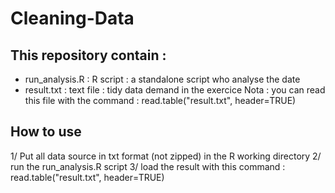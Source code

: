 # Cleaning-Data
## This repository contain :
* run_analysis.R : R script : a standalone script who analyse the date
* result.txt : text file : tidy data demand in the exercice
Nota : you can read this file with the command : read.table("result.txt", header=TRUE)
## How to use
1/ Put all data source in txt format (not zipped) in the R working directory
2/ run the run_analysis.R script
3/ load the result with this command : read.table("result.txt", header=TRUE) 
